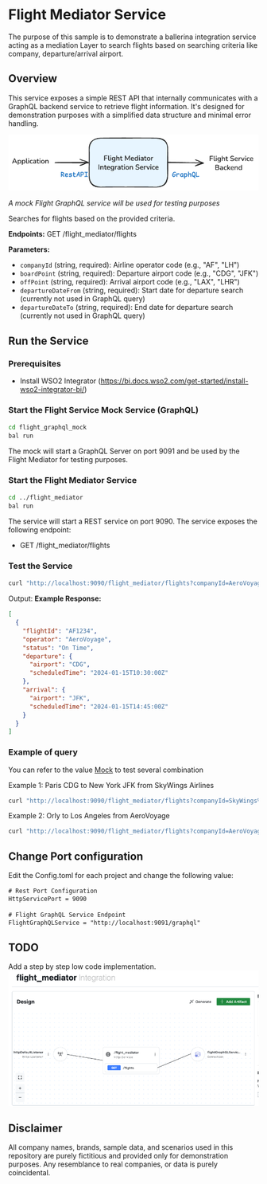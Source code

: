 # Flight Mediator Service

The purpose of this sample is to demonstrate a ballerina integration service acting as a mediation Layer to search flights based on searching criteria like company, departure/arrival airport.

## Overview

This service exposes a simple REST API that internally communicates with a GraphQL backend service to retrieve flight information. It's designed for demonstration purposes with a simplified data structure and minimal error handling.

![Overview](./flight_mediator/docs/images/overview.png)

_A mock Flight GraphQL service will be used for testing purposes_

Searches for flights based on the provided criteria.

**Endpoints:**
GET /flight_mediator/flights

**Parameters:**
- `companyId` (string, required): Airline operator code (e.g., "AF", "LH")
- `boardPoint` (string, required): Departure airport code (e.g., "CDG", "JFK")
- `offPoint` (string, required): Arrival airport code (e.g., "LAX", "LHR")
- `departureDateFrom` (string, required): Start date for departure search (currently not used in GraphQL query)
- `departureDateTo` (string, required): End date for departure search (currently not used in GraphQL query)

## Run the Service

### Prerequisites
- Install WSO2 Integrator (https://bi.docs.wso2.com/get-started/install-wso2-integrator-bi/)

### Start the Flight Service Mock Service (GraphQL)
```bash
cd flight_graphql_mock
bal run
```

The mock will start a GraphQL Server on port 9091 and be used by the Flight Mediator for testing purposes.

### Start the Flight Mediator Service
```bash
cd ../flight_mediator
bal run
```

The service will start a REST service on port 9090.
The service exposes the following endpoint:
* GET /flight_mediator/flights

### Test the Service
```bash
curl "http://localhost:9090/flight_mediator/flights?companyId=AeroVoyage&boardPoint=ORY&offPoint=LAX&departureDateFrom=2024-01-15&departureDateTo=2024-01-16"
```

Output:
**Example Response:**
```json
[
  {
    "flightId": "AF1234",
    "operator": "AeroVoyage",
    "status": "On Time",
    "departure": {
      "airport": "CDG",
      "scheduledTime": "2024-01-15T10:30:00Z"
    },
    "arrival": {
      "airport": "JFK",
      "scheduledTime": "2024-01-15T14:45:00Z"
    }
  }
]
```

### Example of query

You can refer to the value [Mock](./flight_graphql_mock//README.md) to test several combination

Example 1: Paris CDG to New York JFK from SkyWings Airlines
```bash
curl "http://localhost:9090/flight_mediator/flights?companyId=SkyWings%20Airlines&boardPoint=CDG&offPoint=JFK&departureDateFrom=2024-01-15&departureDateTo=2024-01-16"
```
Example 2: Orly to Los Angeles from AeroVoyage
```bash
curl "http://localhost:9090/flight_mediator/flights?companyId=AeroVoyage&boardPoint=ORY&offPoint=LAX&departureDateFrom=2024-01-15&departureDateTo=2024-01-16"
```

## Change Port configuration

Edit the Config.toml for each project and change the following value:
```
# Rest Port Configuration
HttpServicePort = 9090

# Flight GraphQL Service Endpoint
FlightGraphQLService = "http://localhost:9091/graphql"
```

## TODO

Add a step by step low code implementation.
![Overview](./flight_mediator/docs/images/lowcode.png)

## Disclaimer

All company names, brands, sample data, and scenarios used in this repository are purely fictitious and provided only for demonstration purposes.
Any resemblance to real companies, or data is purely coincidental.